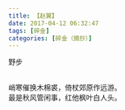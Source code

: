 ```yaml
---
title: 【赵翼】
date: 2017-04-12 06:32:47
tags: [碎金]
categories: [碎金（摘抄）]
---
```


<p dir="ltr"  >野步<br /><br /></p> 
<p dir="ltr"  >峭寒催换木棉裘，倚杖郊原作远游。<br />最是秋风管闲事，红他枫叶白人头。</p>